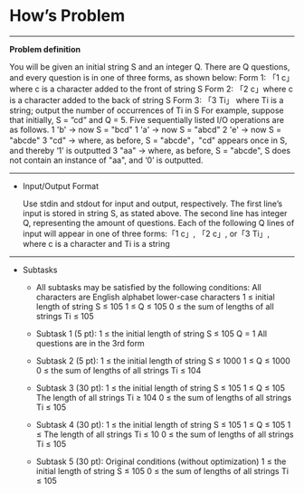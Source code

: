 # How’s Problem
---
**Problem definition**

You will be given an initial string S and an integer Q.
There are Q questions, and every question is in one of three forms, as shown below:
Form 1: 「1 c」 where c is a character added to the front of string S
Form 2: 「2 c」where c is a character added to the back of string S
Form 3: 「3 Ti」 where Ti is a string; output the number of occurrences of Ti in S
For example, suppose that initially, S = ”cd” and Q = 5. Five sequentially listed I/O operations are as follows.
1 'b' → now S = "bcd"
1 'a' → now  S = "abcd"
2 'e' → now S = "abcde"
3 "cd" → where, as before, S = "abcde"，"cd" appears once in S, and thereby ‘1’ is outputted
3 "aa" → where, as before, S = "abcde", S does not contain an instance of "aa", and ‘0’ is outputted.

---

* Input/Output Format

	Use stdin and stdout for input and output, respectively.
	The first line’s input is stored in string S, as stated above.
	The second line has integer Q, representing the amount of questions.
	Each of the following Q lines of input will appear in one of three forms:「1 c」,	「2 c」, or「3 Ti」, where c is a character and Ti is a string

---

* Subtasks
	* All subtasks may be satisfied by the following conditions:
	All characters are English alphabet lower-case characters
	1 ≤ initial length of string S ≤ 105
	1 ≤ Q ≤ 105 
	0 ≤ the sum of lengths of all strings Ti ≤ 105

	* Subtask 1 (5 pt):
	1 ≤ the initial length of string S ≤ 105
	Q = 1
	All questions are in the 3rd form

	* Subtask 2 (5 pt):
	1 ≤ the initial length of string S ≤ 1000
	1 ≤ Q ≤ 1000
	0 ≤ the sum of lengths of all strings Ti ≤ 104

	* Subtask 3 (30 pt):
	1 ≤ the initial length of string S ≤ 105 
	1 ≤ Q ≤ 105 
	The length of all strings Ti ≥ 104 
	0 ≤ the sum of lengths of all strings Ti ≤ 105

	* Subtask 4 (30 pt):
	1 ≤ the initial length of string S ≤ 105 
	1 ≤ Q ≤ 105 
	1 ≤ The length of all strings Ti ≤ 10 
	0 ≤ the sum of lengths of all strings Ti ≤ 105
	
	* Subtask 5 (30 pt):
	Original conditions (without optimization)
	1 ≤ the initial length of string S ≤ 105
	0 ≤ the sum of lengths of all strings Ti ≤ 105